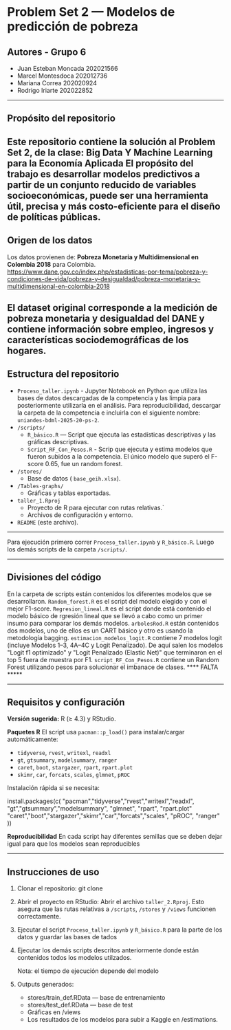 Problem Set 2 —  Modelos de predicción de pobreza
======================================================

Autores - Grupo 6
-------
- Juan Esteban Moncada 202021566
- Marcel Montesdoca 202012736
- Mariana Correa 202020924
- Rodrigo Iriarte 202022852
------------------------------------------------------

Propósito del repositorio
-------------------------
Este repositorio contiene la solución al **Problem Set 2**, de la clase: Big Data Y Machine Learning para la Economía Aplicada 
El propósito del trabajo es **desarrollar modelos predictivos a partir de un conjunto reducido de variables socioeconómicas, puede ser una herramienta útil, precisa y más costo-eficiente para el diseño de políticas públicas**.  
------------------------------------------------------

Origen de los datos
-------------------
Los datos provienen de: **Pobreza Monetaria y Multidimensional en Colombia 2018** para Colombia. https://www.dane.gov.co/index.php/estadisticas-por-tema/pobreza-y-condiciones-de-vida/pobreza-y-desigualdad/pobreza-monetaria-y-multidimensional-en-colombia-2018

El dataset original corresponde a la medición de pobreza monetaria y desigualdad del DANE y contiene información sobre empleo, ingresos y características sociodemográficas de los hogares. 
------------------------------------------------------

Estructura del repositorio
--------------------------
- `Proceso_taller.ipynb` - Jupyter Notebook en Python que utiliza las bases de datos descargadas de la competencia y las limpia para posteriormente utilizarla en el análisis. Para reproducibilidad, descargar la carpeta de la competencia e incluirla con el siguiente nombre: `uniandes-bdml-2025-20-ps-2`.
- `/scripts/`
  - `R_básico.R` — Script que ejecuta las estadísticas descriptivas y las gráficas descriptivas.
  - `Script_RF_Con_Pesos.R` - Scrip que ejecuta y estima modelos que fueron subidos a la competencia. El único modelo que superó el F-score 0.65, fue un random forest.
- `/stores/`
  - Base de datos ( `base_geih.xlsx`).
- `/Tables-graphs/`
  - Gráficas y tablas exportadas.
- `taller_1.Rproj`
  - Proyecto de R para ejecutar con rutas relativas.`
  - Archivos de configuración y entorno.
- `README` (este archivo).
------------------------------------------------------

Para ejecución primero correr `Proceso_taller.ipynb` y `R_básico.R`. Luego los demás scripts de la carpeta `/scripts/`. 

------------------------------------------------------

Divisiones del código
---------------------
En la carpeta de scripts están contenidos los diferentes modelos que se desarrollaron. 
`Random_forest.R` es el script del modelo elegido y con el mejor F1-score. 
`Regresion_lineal.R` es el script donde está contenido el modelo básico de rgresión lineal que se llevó a cabo como un primer insumo para comparar los demás modelos. 
`arbolesRod.R` están contenidos dos modelos, uno de ellos es un CART básico y otro es usando la metodología bagging. `estimacion_modelos_logit.R` contiene 7 modelos logit (incluye Modelos 1–3, 4A–4C y Logit Penalizado). De aquí salen los modelos "Logit f1 optimizado" y "Logit Penalizado (Elastic Net)" que terminaron en el top 5 fuera de muestra por F1. 
`script_RF_Con_Pesos.R` contiene un Random Forest utilizando pesos para solucionar el imbanace de clases. 
**** FALTA *****

------------------------------------------------------

Requisitos y configuración
--------------------------
**Versión sugerida:** R (≥ 4.3) y RStudio.

**Paquetes R**
El script usa `pacman::p_load()` para instalar/cargar automáticamente:
- `tidyverse`, `rvest`, `writexl`, `readxl`
- `gt`, `gtsummary`, `modelsummary`, `ranger`
- `caret`, `boot`, `stargazer`, `rpart`, `rpart.plot`
- `skimr`, `car`, `forcats`, `scales`, `glmnet`, `pROC`

Instalación rápida si se necesita:

install.packages(c(
  "pacman","tidyverse","rvest","writexl","readxl",
  "gt","gtsummary","modelsummary", "glmnet", "rpart", "rpart.plot"
  "caret","boot","stargazer","skimr","car","forcats","scales", "pROC", "ranger"
))

**Reproducibilidad**
En cada script hay diferentes semillas que se deben dejar igual para que los modelos sean reproducibles

------------------------------------------------------

Instrucciones de uso
--------------------
1. Clonar el repositorio:
   git clone <url-del-repo>

2. Abrir el proyecto en RStudio:
   Abrir el archivo `taller_2.Rproj`. Esto asegura que las rutas relativas a `/scripts`, `/stores` y `/views` funcionen correctamente.

3. Ejecutar el script `Proceso_taller.ipynb` y `R_básico.R` para la parte de los datos y guardar las bases de tados
   
5. Ejecutar los demás scripts descritos anteriormente donde están contenidos todos los modelos utilzados. 

   Nota: el tiempo de ejecución depende del modelo 

6. Outputs generados:
   - stores/train_def.RData — base de entrenamiento
   - stores/test_def.RData — base de test
   - Gráficas en /views
   - Los resultados de los modelos para subir a Kaggle en /estimations.
